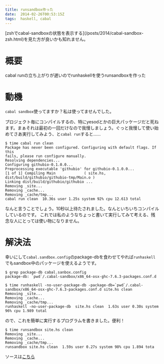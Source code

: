 ```yaml
---
title: runsandbox作った
date:  2014-02-26T00:53:15Z
tags:  haskell, cabal
---
```


<div class="alert alert-danger">
  [zshでcabal-sandboxの状態を表示する](/posts/2014/cabal-sandbox-zsh.html)を見た方が良いかも知れません。
</div>

概要
====

cabal runの立ち上がりが遅いのでrunhaskellを使うrunsandboxを作った

<!-- more -->

動機
====

`cabal sandbox`使ってますか？私は使ってませんでした。

プロジェクト毎にコンパイルするの、特にyesodとかの巨大パッケージだと死ねます。まぁそれは最初の一回だけなので我慢しましょう。ぐっと我慢して使い始めてさあ実行してみよう、と`cabal run`すると……

```{.sh}
$ time cabal run clean
Package has never been configured. Configuring with default flags. If this
fails, please run configure manually.
Resolving dependencies...
Configuring githubio-0.1.0.0...
Preprocessing executable 'githubio' for githubio-0.1.0.0...
[1 of 1] Compiling Main             ( site.hs, dist/build/githubio/githubio-tmp/Main.o )
Linking dist/build/githubio/githubio ...
Removing _site...
Removing _cache...
Removing _cache/tmp...
cabal run clean  10.36s user 1.25s system 92% cpu 12.613 total
```

なんと言うことでしょう。10秒以上待たされました。なんといちいちコンパイルしているのです。
これでは私のようなちょっと書いて実行してみて考える、残念な人にとっては使い物になりません。

解決法
==========

幸いにして`cabal.sandbox.config`のpackage-dbを食わせてやれば`runhaskell`でもsandbox中のパッケージを使えるようです。
```{.sh}
$ grep package-db cabal.sanbox.config
package-db: `pwd`/.cabal-sandbox/x86_64-osx-ghc-7.6.3-packages.conf.d

$ time runhaskell -no-user-package-db -package-db=`pwd`/.cabal-sandbox/x86_64-osx-ghc-7.6.3-packages.conf.d site.hs clean
Removing _site...
Removing _cache...
Removing _cache/tmp...
runhaskell -no-user-package-db  site.hs clean  1.63s user 0.30s system 96% cpu 1.989 total
```

ので、これを簡単に実行するプログラムを書きました。便利！

```{.sh}
$ time runsandbox site.hs clean
Removing _site...
Removing _cache...
Removing _cache/tmp...
runsandbox site.hs clean  1.59s user 0.27s system 98% cpu 1.894 tota
```

ソースは[こちら](https://github.com/philopon/runsandbox)

